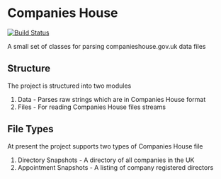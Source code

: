 # Companies House
[![Build Status](https://travis-ci.org/garrettheaver/companieshouse.svg?branch=master)](https://travis-ci.org/garrettheaver/companieshouse)

A small set of classes for parsing companieshouse.gov.uk data files

## Structure
The project is structured into two modules

1. Data - Parses raw strings which are in Companies House format
2. Files - For reading Companies House files streams

## File Types
At present the project supports two types of Companies House file

1. Directory Snapshots - A directory of all companies in the UK
2. Appointment Snapshots - A listing of company registered directors

